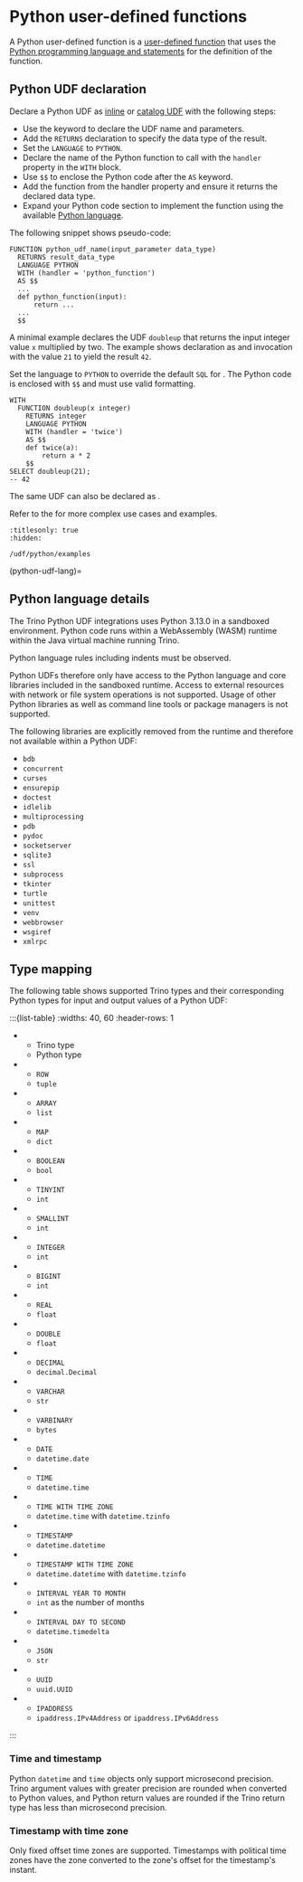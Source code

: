 # Python user-defined functions

A Python user-defined function is a [user-defined function](/udf) that uses the
[Python programming language and statements](python-udf-lang) for the definition
of the function.

## Python UDF declaration

Declare a Python UDF as [inline](udf-inline) or [catalog UDF](udf-catalog) with
the following steps:

* Use the [](/udf/function) keyword to declare the UDF name and parameters.
* Add the `RETURNS` declaration to specify the data type of the result.
* Set the `LANGUAGE` to `PYTHON`.
* Declare the name of the Python function to call with the `handler` property in
  the `WITH` block.
* Use `$$` to enclose the Python code after the `AS` keyword.
* Add the function from the handler property and ensure it returns the declared
  data type.
* Expand your Python code section to implement the function using the available
  [Python language](python-udf-lang).

The following snippet shows pseudo-code:

```text
FUNCTION python_udf_name(input_parameter data_type)
  RETURNS result_data_type
  LANGUAGE PYTHON
  WITH (handler = 'python_function')
  AS $$
  ...
  def python_function(input):
      return ...
  ...
  $$
```

A minimal example declares the UDF `doubleup` that returns the input integer
value `x` multiplied by two. The example shows declaration as [](udf-inline) and
invocation with the value `21` to yield the result `42`.

Set the language to `PYTHON` to override the default `SQL` for [](/udf/sql).
The Python code is enclosed with `$$` and must use valid formatting.

```text
WITH
  FUNCTION doubleup(x integer)
    RETURNS integer
    LANGUAGE PYTHON
    WITH (handler = 'twice')
    AS $$
    def twice(a):
        return a * 2
    $$
SELECT doubleup(21);
-- 42
```

The same UDF can also be declared as [](udf-catalog).

Refer to the [](/udf/python/examples) for more complex use cases and examples.

```{toctree}
:titlesonly: true
:hidden:

/udf/python/examples
```

(python-udf-lang)=
## Python language details

The Trino Python UDF integrations uses Python 3.13.0 in a sandboxed environment.
Python code runs within a WebAssembly (WASM) runtime within the Java virtual
machine running Trino.

Python language rules including indents must be observed.

Python UDFs therefore only have access to the Python language and core libraries
included in the sandboxed runtime. Access to external resources with network or
file system operations is not supported. Usage of other Python libraries as well
as command line tools or package managers is not supported.

The following libraries are explicitly removed from the runtime and therefore
not available within a Python UDF:

* `bdb`
* `concurrent`
* `curses`
* `ensurepip`
* `doctest`
* `idlelib`
* `multiprocessing`
* `pdb`
* `pydoc`
* `socketserver`
* `sqlite3`
* `ssl`
* `subprocess`
* `tkinter`
* `turtle`
* `unittest`
* `venv`
* `webbrowser`
* `wsgiref`
* `xmlrpc`

## Type mapping

The following table shows supported Trino types and their corresponding Python
types for input and output values of a Python UDF:

:::{list-table}
:widths: 40, 60
:header-rows: 1

* - Trino type
  - Python type
* - `ROW`
  - `tuple`
* - `ARRAY`
  - `list`
* - `MAP`
  - `dict`
* - `BOOLEAN`
  - `bool`
* - `TINYINT`
  - `int`
* - `SMALLINT`
  - `int`
* - `INTEGER`
  - `int`
* - `BIGINT`
  - `int`
* - `REAL`
  - `float`
* - `DOUBLE`
  - `float`
* - `DECIMAL`
  - `decimal.Decimal`
* - `VARCHAR`
  - `str`
* - `VARBINARY`
  - `bytes`
* - `DATE`
  - `datetime.date`
* - `TIME`
  - `datetime.time`
* - `TIME WITH TIME ZONE`
  - `datetime.time` with `datetime.tzinfo`
* - `TIMESTAMP`
  - `datetime.datetime`
* - `TIMESTAMP WITH TIME ZONE`
  - `datetime.datetime` with `datetime.tzinfo`
* - `INTERVAL YEAR TO MONTH`
  - `int` as the number of months
* - `INTERVAL DAY TO SECOND`
  - `datetime.timedelta`
* - `JSON`
  - `str`
* - `UUID`
  - `uuid.UUID`
* - `IPADDRESS`
  - `ipaddress.IPv4Address` or `ipaddress.IPv6Address`

:::

### Time and timestamp

Python `datetime` and `time` objects only support microsecond precision.
Trino argument values with greater precision are rounded when converted to
Python values, and Python return values are rounded if the Trino return type
has less than microsecond precision.

### Timestamp with time zone

Only fixed offset time zones are supported. Timestamps with political time zones
have the zone converted to the zone's offset for the timestamp's instant.
